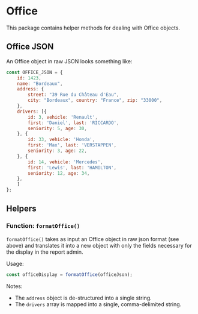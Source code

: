 # Office

This package contains helper methods for dealing with Office objects.

## Office JSON
An Office object in raw JSON looks something like:

```javascript
const OFFICE_JSON = {
    id: 1423,
    name: "Bordeaux",
    address: {
        street: "39 Rue du Château d'Eau",
        city: "Bordeaux", country: "France", zip: "33000",
    },
    drivers: [{
        id: 3, vehicle: 'Renault',
        first: 'Daniel', last: 'RICCARDO',
        seniority: 5, age: 30,
    }, {
        id: 33, vehicle: 'Honda',
        first: 'Max', last: 'VERSTAPPEN',
        seniority: 3, age: 22,
    }, {
        id: 14, vehicle: 'Mercedes',
        first: 'Lewis', last: 'HAMILTON',
        seniority: 12, age: 34,
    },
    ]
};
```

## Helpers

### Function: `formatOffice()`

`formatOffice()` takes as input an Office object in raw json format (see above)
and translates it into a new object with only the fields necessary for the
display in the report admin.

Usage:
```javascript
const officeDisplay = formatOffice(officeJson);
```

Notes:
- The `address` object is de-structured into a single string.
- The `drivers` array is mapped into a single, comma-delimited string.
